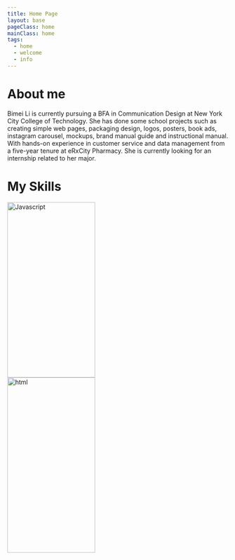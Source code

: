 ```yaml
---
title: Home Page
layout: base
pageClass: home
mainClass: home
tags:
  - home
  - welcome
  - info
---  
```

   <div class="about">
         <h1>About me</h1>
         <p>Bimei Li is currently pursuing a BFA in Communication Design at New York City College of Technology. She has done some school projects such as creating simple web pages, packaging design, logos, posters, book ads, instagram carousel, mockups, brand manual guide and instructional manual. With hands-on experience in customer service and data management from a five-year tenure at eRxCity Pharmacy. She is currently looking for an internship related to her major.
        </p>    
      </div>
            
  <h1 class="section-head">My Skills</h1>
<section class="grid">
  <a href="/javascript">
    <article class="card">
      <div class="card__img"><img src="/image/JavaScript.png" alt= "Javascript"  width="200" height="400"></div>
      <div class="card__content">
      <!--<button class="card__btn">Show my work <span>&rarr;</span></button>-->
      </div>
    </article>
  </a>
  <a href="/html">
    <article class="card">
      <div class="card__img"><img src="/image/html.png" alt= "html" width="200" height="400"></div>
      <div class="card__content">
      <!--<button class="card__btn">Show my work <span>&rarr;</span></button>-->
      </div>
    </article>
  </a>
    </section>





        

        